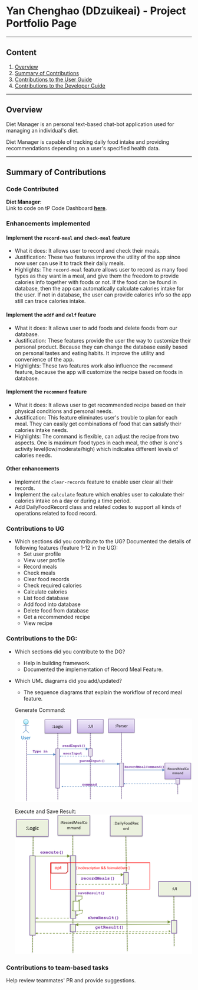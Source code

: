 # Yan Chenghao (DDzuikeai) - Project Portfolio Page

---

## Content
1. [Overview](#overview)
2. [Summary of Contributions](#summary-of-contributions)
3. [Contributions to the User Guide](#contributions-to-the-user-guide)
4. [Contributions to the Developer Guide](#contributions-to-the-developer-guide)

---

## Overview
Diet Manager is an personal text-based chat-bot application used for managing an individual's diet.

Diet Manager is capable of tracking daily food intake and providing recommendations depending on a user's specified
health data.

---

## Summary of Contributions

### Code Contributed

**__Diet Manager__**:<br>
Link to code on tP Code Dashboard 
[**__here__**](https://nus-cs2113-ay1920s2.github.io/tp-dashboard/#breakdown=true&search=ddzuikeai).

### Enhancements implemented
#### Implement the `record-meal` and `check-meal` feature
* What it does: It allows user to record and check their meals.
* Justification: These two features improve the utility of the app since now user can use it to track
their daily meals.
* Highlights: The `record-meal` feature allows user to record as many food types as they want in a meal, and give
them the freedom to provide calories info together with foods or not. If the food can be found in database, then the 
app can automatically calculate calories intake for the user. If not in database, the user can provide calories info
so the app still can trace calories intake.

#### Implement the `addf` and `delf` feature
* What it does: It allows user to add foods and delete foods from our database.
* Justification: These features provide the user the way to customize their personal product. Because
they can change the database easily based on personal tastes and eating habits. It improve the utility
and convenience of the app.
* Highlights: These two features work also influence the `recommend` feature, because the app will customize
the recipe based on foods in database.

#### Implement the `recommend` feature
* What it does: It allows user to get recommended recipe based on their physical conditions and personal needs.
* Justification: This feature eliminates user's trouble to plan for each meal. They can easily get combinations
of food that can satisfy their calories intake needs.
* Highlights: The command is flexible, can adjust the recipe from two aspects. One is maximum food types in each
meal, the other is one's activity level(low/moderate/high) which indicates different levels of calories needs.

#### Other enhancements
* Implement the `clear-records` feature to enable user clear all their records.
* Implement the `calculate` feature which enables user to calculate their calories intake on a day or during a time period.
* Add DailyFoodRecord class and related codes to support all kinds of operations related to food record.

### Contributions to UG

* Which sections did you contribute to the UG?
Documented the details of following features (feature 1-12 in the UG):
    * Set user profile
    * View user profile
    * Record meals
    * Check meals
    * Clear food records
    * Check required calories
    * Calculate calories
    * List food database
    * Add food into database
    * Delete food from database
    * Get a recommended recipe
    * View recipe

### Contributions to the DG: 

* Which sections did you contribute to the DG? 
    * Help in building framework.
    * Documented the implementation of Record Meal Feature.
    
* Which UML diagrams did you add/updated?
    * The sequence diagrams that explain the workflow of record meal feature.
    
    Generate Command:
    
    ![Step1. Diagram](../images/Record_step1.png)
    
    Execute and Save Result:
    ![Step2. Diagram](../images/Record_step2.png)

### Contributions to team-based tasks 

Help review teammates' PR and provide suggestions.
